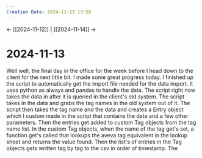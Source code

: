 ```yaml
---
Creation Date: 2024-11-13 13:58
---
```


<- [[2024-11-12]] | [[2024-11-14]]  ->

# 2024-11-13
Well well, the final day in the office for the week before I head down to the client for the next little bit. I made some great progress today. I finished up the script to automatically get the import file needed for the data import. It uses python as always and pandas to handle the data. The script right now takes the data in after it is queried in the client's old system. The script takes in the data and grabs the tag names in the old system out of it. The script then takes the tag name and the data and creates a Entry object which I custom made in the script that contains the data and a few other parameters. Then the entries get added to custom Tag objects from the tag name list. In the custom Tag objects, when the name of the tag get's set, a function get's called that lookups the aveva tag equivalent in the lookup sheet and returns the value found. Then the list's of entries in the Tag objects gets written tag by tag to the csv in order of timestamp. The 